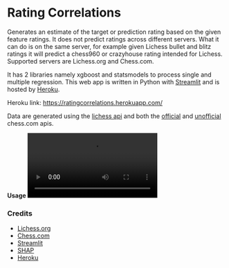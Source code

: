 # Rating Correlations

Generates an estimate of the target or prediction rating based on the given feature ratings. It does not predict ratings across different servers. What it can do is on the same server, for example given Lichess bullet and blitz ratings it will predict a chess960 or crazyhouse rating intended for Lichess. Supported servers are Lichess.org and Chess.com.

It has 2 libraries namely xgboost and statsmodels to process single and multiple regression. This web app is written in Python with [Streamlit](https://streamlit.io/) and is hosted by [Heroku](https://www.heroku.com).

Heroku link: https://ratingcorrelations.herokuapp.com/

Data are generated using the [lichess api](https://lichess.org/api) and both the [official](https://www.chess.com/news/view/published-data-api) and [unofficial](https://www.chess.com/clubs/forum/view/guide-unofficial-api-documentation) chess.com apis.

**Usage** <video src='https://user-images.githubusercontent.com/22366935/152262366-fa92f278-17eb-4ede-93e8-02654c3aeb08.mov'/>


### Credits
* [Lichess.org](https://lichess.org/)  
* [Chess.com](https://www.chess.com/)  
* [Streamlit](https://github.com/streamlit/streamlit)  
* [SHAP](https://github.com/slundberg/shap)
* [Heroku](https://www.heroku.com)
